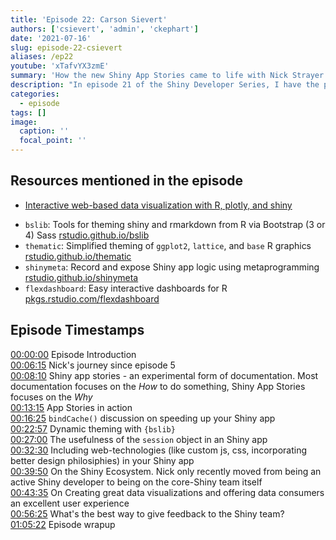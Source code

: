 ```yaml
---
title: 'Episode 22: Carson Sievert'
authors: ['csievert', 'admin', 'ckephart']
date: '2021-07-16'
slug: episode-22-csievert
aliases: /ep22
youtube: 'xTafvYX3zmE' 
summary: 'How the new Shiny App Stories came to life with Nick Strayer'
description: "In episode 21 of the Shiny Developer Series, I have the pleasure of welcoming back the newest member of the Shiny team, Nick Strayer!  We discuss the road Nick traveled to join RStudio full time, as well as the motivation behind the terrific Shiny App Stories, complete with a hands-on demonstration of new features in Shiny 1.6 such as `bindCache` and dynamic theming in the fun explore your weather application. All of that plus Nick\'s perspectives on the growing Shiny ecosystem and creating powerful data visualizations make this a must-see episode!"
categories:
  - episode
tags: []
image:
  caption: ''
  focal_point: ''
---
```


## Resources mentioned in the episode

- [Interactive web-based data visualization with R, plotly, and shiny](https://plotly-r.com)
* `bslib`: Tools for theming shiny and rmarkdown from R via Bootstrap (3 or 4) Sass [rstudio.github.io/bslib](https://rstudio.github.io/bslib)
* `thematic`: Simplified theming of `ggplot2`, `lattice`, and `base` R graphics [rstudio.github.io/thematic](https://rstudio.github.io/thematic)
* `shinymeta`: Record and expose Shiny app logic using metaprogramming [rstudio.github.io/shinymeta](https://rstudio.github.io/shinymeta)
* `flexdashboard`: Easy interactive dashboards for R [pkgs.rstudio.com/flexdashboard](https://pkgs.rstudio.com/flexdashboard)

## Episode Timestamps

[00:00:00](https://youtube.com/watch?v=84Vg7HKzd2E&t=0s) Episode Introduction <br> 
[00:06:15](https://youtube.com/watch?v=84Vg7HKzd2E&t=375s) Nick's journey since episode 5 <br> 
[00:08:10](https://youtube.com/watch?v=84Vg7HKzd2E&t=490s) Shiny app stories - an experimental form of documentation. Most documentation focuses on the *How* to do something, Shiny App Stories focuses on the *Why* <br> 
[00:13:15](https://youtube.com/watch?v=84Vg7HKzd2E&t=795s) App Stories in action <br> 
[00:16:25](https://youtube.com/watch?v=84Vg7HKzd2E&t=985s) `bindCache()` discussion on speeding up your Shiny app <br> 
[00:22:57](https://youtube.com/watch?v=84Vg7HKzd2E&t=1377s) Dynamic theming with `{bslib}` <br> 
[00:27:00](https://youtube.com/watch?v=84Vg7HKzd2E&t=1620s) The usefulness of the `session` object in an Shiny app <br> 
[00:32:30](https://youtube.com/watch?v=84Vg7HKzd2E&t=1950s) Including web-technologies (like custom js, css, incorporating better design philosiphies) in your Shiny app <br> 
[00:39:50](https://youtube.com/watch?v=84Vg7HKzd2E&t=2390s) On the Shiny Ecosystem. Nick only recently moved from being an active Shiny developer to being on the core-Shiny team itself <br> 
[00:43:35](https://youtube.com/watch?v=84Vg7HKzd2E&t=2615s) On Creating great data visualizations and offering data consumers an excellent user experience <br> 
[00:56:25](https://youtube.com/watch?v=84Vg7HKzd2E&t=3385s) What's the best way to give feedback to the Shiny team? <br> 
[01:05:22](https://youtube.com/watch?v=84Vg7HKzd2E&t=3922s) Episode wrapup 
